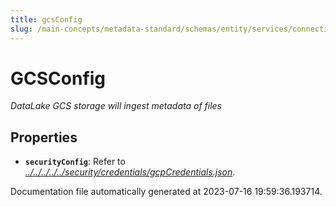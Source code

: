 ```yaml
---
title: gcsConfig
slug: /main-concepts/metadata-standard/schemas/entity/services/connections/database/datalake/gcsconfig
---
```


# GCSConfig

*DataLake GCS storage will ingest metadata of files*

## Properties

- **`securityConfig`**: Refer to *[../../../../../security/credentials/gcpCredentials.json](#/../../../../security/credentials/gcpCredentials.json)*.


Documentation file automatically generated at 2023-07-16 19:59:36.193714.
